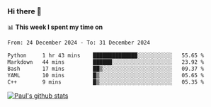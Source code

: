 ### Hi there 👋

📊 **This week I spent my time on**
<!--START_SECTION:waka-->

```txt
From: 24 December 2024 - To: 31 December 2024

Python     1 hr 43 mins    ██████████████░░░░░░░░░░░   55.65 %
Markdown   44 mins         ██████░░░░░░░░░░░░░░░░░░░   23.92 %
Bash       17 mins         ██▒░░░░░░░░░░░░░░░░░░░░░░   09.37 %
YAML       10 mins         █▒░░░░░░░░░░░░░░░░░░░░░░░   05.65 %
C++        9 mins          █▒░░░░░░░░░░░░░░░░░░░░░░░   05.35 %
```

<!--END_SECTION:waka-->


[![Paul's github stats](https://github-readme-stats.vercel.app/api?username=mickeyouyou&theme=dracula&show_icons=true)](https://github.com/anuraghazra/github-readme-stats)
